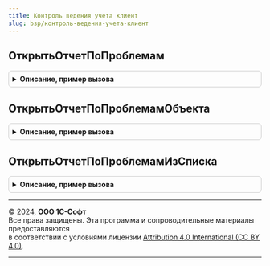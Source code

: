 ```yaml
---
title: Контроль ведения учета клиент
slug: bsp/контроль-ведения-учета-клиент
---
```



## ОткрытьОтчетПоПроблемам
<details style="margin: 1em 0; padding: 0.5em; border: 1px solid #ccc; border-radius: 6px;">

<summary style="font-weight: bold; cursor: pointer;">Описание, пример вызова</summary>

```bsl

// Открывает отчет по всем проблемам переданного вида проблем.
//
// Параметры:
//   ВидПроверок - СправочникСсылка.ВидыПроверок - ссылка на вид проверки.
//               - Строка - строковый идентификатор вида проверки.
//               - Массив из Строка - строковые идентификаторы вида проверки.
//   ТочноеСоответствие - Булево - если Истина, то делается отбор только по указанному виду проверки,
//                 если Ложь, то выбираются все виды проверки, которые связаны с переданным.
//
// Пример:
//   ОткрытьОтчетПоПроблемам("СистемныеПроверки");
//
Процедура ОткрытьОтчетПоПроблемам(ВидПроверок, ТочноеСоответствие = Истина) Экспорт
```

Пример вызова
```bsl
КонтрольВеденияУчетаКлиент.ОткрытьОтчетПоПроблемам(ВидПроверок, ТочноеСоответствие);
```
</details>

## ОткрытьОтчетПоПроблемамОбъекта
<details style="margin: 1em 0; padding: 0.5em; border: 1px solid #ccc; border-radius: 6px;">

<summary style="font-weight: bold; cursor: pointer;">Описание, пример вызова</summary>

```bsl

// Открывает форму отчета при нажатии на гиперссылку, сигнализирующую о наличии проблем.
//
//  Параметры:
//     Форма                - ФормаКлиентскогоПриложения - форма проблемного объекта.
//     ПроблемныйОбъект     - ЛюбаяСсылка - ссылка на проблемный объект.
//     СтандартнаяОбработка - Булево - в данный параметр передается признак выполнения
//                            стандартной (системной) обработки события.
//
// Пример:
//    КонтрольВеденияУчетаКлиент.ОткрытьОтчетПоПроблемамОбъекта(ЭтотОбъект, Объект.Ссылка, СтандартнаяОбработка);
//
Процедура ОткрытьОтчетПоПроблемамОбъекта(Форма, ПроблемныйОбъект, СтандартнаяОбработка) Экспорт
```

Пример вызова
```bsl
КонтрольВеденияУчетаКлиент.ОткрытьОтчетПоПроблемамОбъекта(Форма, ПроблемныйОбъект, СтандартнаяОбработка) 
```
</details>

## ОткрытьОтчетПоПроблемамИзСписка
<details style="margin: 1em 0; padding: 0.5em; border: 1px solid #ccc; border-radius: 6px;">

<summary style="font-weight: bold; cursor: pointer;">Описание, пример вызова</summary>

```bsl

// Открывает форму отчета при двойном нажатии на ячейку таблицы формы списка с картинкой,
// сигнализирующей о наличии проблем с выделенным объектом.
//
//  Параметры:
//     Форма                   - ФормаКлиентскогоПриложения - форма проблемного объекта.
//     ИмяСписка               - Строка - имя целевого динамического списка как реквизита формы.
//     Поле                    - ПолеФормы - колонка в которой располагается картинка,
//                               сигнализирующая о наличии проблем.
//     СтандартнаяОбработка    - Булево - в данный параметр передается признак выполнения
//                               стандартной (системной) обработки события.
//     ДополнительныеПараметры - Структура
//                             - Неопределено - содержит дополнительные свойства в случае
//                               необходимости их использования.
//
// Пример:
//    КонтрольВеденияУчетаКлиент.ОткрытьОтчетПоПроблемамИзСписка(ЭтотОбъект, "Список", Поле, СтандартнаяОбработка);
//
Процедура ОткрытьОтчетПоПроблемамИзСписка(Форма, ИмяСписка, Поле, СтандартнаяОбработка, ДополнительныеПараметры = Неопределено) Экспорт
```

Пример вызова
```bsl
КонтрольВеденияУчетаКлиент.ОткрытьОтчетПоПроблемамИзСписка(Форма, ИмяСписка, Поле, СтандартнаяОбработка, ДополнительныеПараметры);
```
</details>

---

© 2024, **ООО 1С-Софт**  
Все права защищены. Эта программа и сопроводительные материалы предоставляются  
в соответствии с условиями лицензии [Attribution 4.0 International (CC BY 4.0)](https://creativecommons.org/licenses/by/4.0/legalcode).

---
